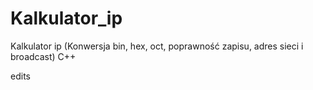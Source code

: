 # Kalkulator_ip
Kalkulator ip (Konwersja bin, hex, oct, poprawność zapisu, adres sieci i broadcast) C++

edits
